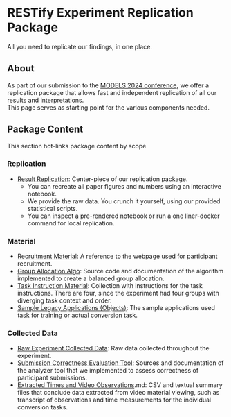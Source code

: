 # RESTify Experiment Replication Package

All you need to replicate our findings, in one place.

## About

As part of our submission to the [MODELS 2024 conference](https://conf.researchr.org/track/models-2024/models-2024-technical-track#Practice-Track), we offer a replication package that allows fast and independent replication of all our results and interpretations.  
This page serves as starting point for the various components needed.

## Package Content

This section hot-links package content by scope

### Replication

* [Result Replication](replication.md): Center-piece of our replication package. 
    * You can recreate all paper figures and numbers using an interactive notebook.
    * We provide the raw data. You crunch it yourself, using our provided statistical scripts.
    * You can inspect a pre-rendered notebook or run a one liner-docker command for local replication.
  

### Material

 * [Recruitment Material](recruitment.md): A reference to the webpage used for participant recruitment.
 * [Group Allocation Algo](allocation.md): Source code and documentation of the algorithm implemented to create a balanced group allocation.
 * [Task Instruction Material](material.md): Collection with instructions for the task instructions. There are four, since the experiment had four groups with diverging task context and order.
 * [Sample Legacy Applications (Objects)](applications.md): The sample applications used task for training or actual conversion task.

### Collected Data

 * [Raw Experiment Collected Data](data.md): Raw data collected throughout the experiment.
 * [Submission Correctness Evaluation Tool](analyzer.md): Sources and documentation of the analyzer tool that we implemented to assess correctness of participant submissions. 
 * [Extracted Times and Video Observations](data).md: CSV and textual summary files that conclude data extracted from video material viewing, such as transcript of observations and time measurements for the individual conversion tasks.

